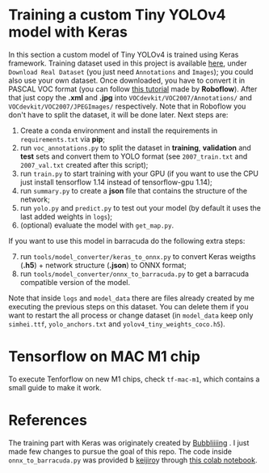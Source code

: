# Training a custom Tiny YOLOv4 model with Keras

In this section a custom model of Tiny YOLOv4 is trained using Keras framework. Training dataset used in this project is available <a href="https://iplab.dmi.unict.it/EHOI_SYNTH">here</a>, under `Download Real Dataset` (you just need `Annotations` and `Images`); you could also use your own dataset. Once downloaded, you have to convert it in PASCAL VOC format (you can follow <a href="https://roboflow.com/convert/coco-json-to-pascal-voc-xml"> this tutorial</a> made by **Roboflow**). After that just copy the **.xml** and **.jpg** into `VOCdevkit/VOC2007/Annotations/` and `VOCdevkit/VOC2007/JPEGImages/` respectively. Note that in Roboflow you don't have to split the dataset, it will be done later. Next steps are:
1. Create a conda environment and install the requirements in `requirements.txt` via **pip**;
2. run `voc_annotations.py` to split the dataset in **training**, **validation** and **test** sets and convert them to YOLO format (see `2007_train.txt` and `2007_val.txt` created after this script);
3. run `train.py` to start training with your GPU (if you want to use the CPU just install tensorflow 1.14 instead of tensorflow-gpu 1.14);
4. run `summary.py` to create a **json** file that contains the structure of the network;
5. run `yolo.py` and `predict.py` to test out your model (by default it uses the last added weights in `logs`);
6. (optional) evaluate the model with `get_map.py`.

If you want to use this model in barracuda do the following extra steps:

7. run `tools/model_converter/keras_to_onnx.py` to convert Keras weigths (**.h5**) + network structure (**.json**) to ONNX format;
8. run `tools/model_converter/onnx_to_barracuda.py` to get a barracuda compatible version of the model.

Note that inside `logs` and `model_data` there are files already created by me executing the previous steps on this dataset. You can delete them if you want to restart the all process or change dataset (in `model_data` keep only `simhei.ttf`, `yolo_anchors.txt` and `yolov4_tiny_weights_coco.h5`).

# Tensorflow on MAC M1 chip
To execute Tenforflow on new M1 chips, check `tf-mac-m1`, which contains a small guide to make it work.

# References
The training part with Keras was originately created by <a href="https://github.com/bubbliiiing/yolov4-tiny-keras"> Bubbliiiing</a> . I just made few changes to pursue the goal of this repo. The code inside `onnx_to_barracuda.py` was provided b <a href="https://github.com/keijiro/YoloV4TinyBarracuda">keijiro</a>y through <a href="https://colab.research.google.com/drive/1YjSQ0IJvKimrc5-I4QXaWJ43-nbPqKOS?usp=sharing"> this colab notebook</a>.


